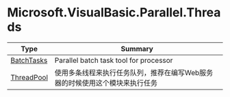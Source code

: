 ﻿
# Microsoft.VisualBasic.Parallel.Threads

|Type|Summary|
|----|-------|
|[BatchTasks](./BatchTasks.md)|Parallel batch task tool for processor|
|[ThreadPool](./ThreadPool.md)|使用多条线程来执行任务队列，推荐在编写Web服务器的时候使用这个模块来执行任务|

